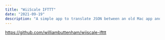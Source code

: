 ```yaml
---
title: "WiiScale IFTTT"
date: "2021-09-19"
description: "A simple app to translate JSON between an old Mac app and IFTTT "
---
```

<https://github.com/williambuttenham/wiiscale-ifttt>
